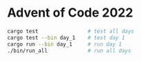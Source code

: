 # Advent of Code 2022

``` sh
cargo test                # test all days
cargo test --bin day_1    # test day 1
cargo run --bin day_1     # run day 1
./bin/run_all             # run all days
```
